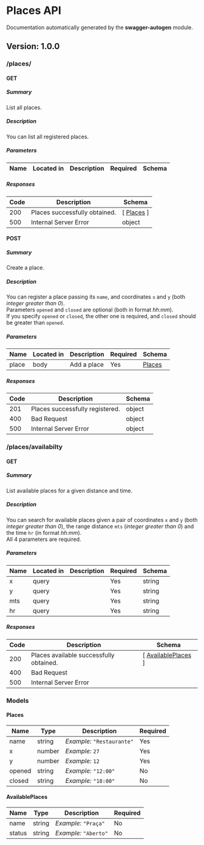 # Places API
Documentation automatically generated by the <b>swagger-autogen</b> module.

## Version: 1.0.0

### /places/

#### GET
##### Summary

List all places.

##### Description

You can list all registered places.

##### Parameters

| Name | Located in | Description | Required | Schema |
| ---- | ---------- | ----------- | -------- | ---- |

##### Responses

| Code | Description | Schema |
| ---- | ----------- | ------ |
| 200 | Places successfully obtained. | [ [Places](#places) ] |
| 500 | Internal Server Error | object |

#### POST
##### Summary

Create a place.

##### Description

You can register a place passing its `name`,  and coordinates `x` and `y` (both _integer greater than 0_).  <br>Parameters `opened` and `closed` are optional (both in format _hh:mm_).  <br>If you specify `opened` or `closed`, the other one is required,  and `closed` should be greater than `opened`.

##### Parameters

| Name | Located in | Description | Required | Schema |
| ---- | ---------- | ----------- | -------- | ---- |
| place | body | Add a place | Yes | [Places](#places) |

##### Responses

| Code | Description | Schema |
| ---- | ----------- | ------ |
| 201 | Places successfully registered. | object |
| 400 | Bad Request | object |
| 500 | Internal Server Error | object |

### /places/availabilty

#### GET
##### Summary

List available places for a given distance and time.

##### Description

You can search for available places given a pair  of coordinates `x` and `y` (both _integer greater than 0_),  the range distance `mts` (_integer greater than 0_) and the time `hr` (in format _hh:mm_).  <br>All 4 parameters are required.

##### Parameters

| Name | Located in | Description | Required | Schema |
| ---- | ---------- | ----------- | -------- | ---- |
| x | query |  | Yes | string |
| y | query |  | Yes | string |
| mts | query |  | Yes | string |
| hr | query |  | Yes | string |

##### Responses

| Code | Description | Schema |
| ---- | ----------- | ------ |
| 200 | Places available successfully obtained. | [ [AvailablePlaces](#availableplaces) ] |
| 400 | Bad Request |  |
| 500 | Internal Server Error |  |

### Models

#### Places

| Name | Type | Description | Required |
| ---- | ---- | ----------- | -------- |
| name | string | _Example:_ `"Restaurante"` | Yes |
| x | number | _Example:_ `27` | Yes |
| y | number | _Example:_ `12` | Yes |
| opened | string | _Example:_ `"12:00"` | No |
| closed | string | _Example:_ `"18:00"` | No |

#### AvailablePlaces

| Name | Type | Description | Required |
| ---- | ---- | ----------- | -------- |
| name | string | _Example:_ `"Praça"` | No |
| status | string | _Example:_ `"Aberto"` | No |

